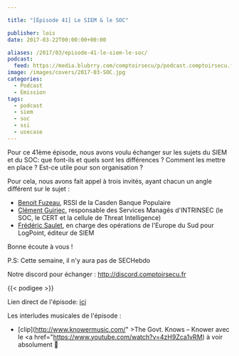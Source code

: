```yaml
---

title: "[Épisode 41] Le SIEM & le SOC"

publisher: lois
date: 2017-03-22T00:00:00+00:00

aliases: /2017/03/episode-41-le-siem-le-soc/
podcast:
  feed: https://media.blubrry.com/comptoirsecu/p/podcast.comptoirsecu.fr/CSEC.EP41.2017-03-21.SOC_SIEM.mp3
image: /images/covers/2017-03-SOC.jpg
categories:
  - Podcast
  - Emission
tags:
  - podcast
  - siem
  - soc
  - ssi
  - usecase
---
```


Pour ce 41ème épisode, nous avons voulu échanger sur les sujets du SIEM et du SOC: que font-ils et quels sont les différences ? Comment les mettre en place ? Est-ce utile pour son organisation ?

<!--more-->

Pour cela, nous avons fait appel à trois invités, ayant chacun un angle différent sur le sujet :

  * [Benoit Fuzeau](https://twitter.com/bfuzeau), RSSI de la Casden Banque Populaire
  * [Clément Guiriec](https://twitter.com/cguiriec), responsable des Services Managés d'INTRINSEC (le SOC, le CERT et la cellule de Threat Intelligence)
  * [Frédéric Saulet](https://twitter.com/fredericsaulet), en charge des opérations de l'Europe du Sud pour LogPoint, éditeur de SIEM

Bonne écoute à vous !

P.S: Cette semaine, il n'y aura pas de SECHebdo

Notre discord pour échanger : <http://discord.comptoirsecu.fr>

{{< podigee >}}


Lien direct de l'épisode: [ici](http://podcast.comptoirsecu.fr/CSEC.EP41.2017-03-21.SOC_SIEM.mp3)

Les interludes musicales de l'épisode :

  * [clip](http://www.knowermusic.com/" >The Govt. Knows – Knower</a> avec le <a href="https://www.youtube.com/watch?v=4zH9Zca1vRM) à voir absolument 🙂
